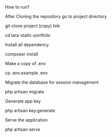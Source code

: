 How to run?

After Cloning the repository go to project directory

git clone project (copy) link

cd lara-static-portfolio

Install all dependency

composer install

Make a copy of .env

cp .env.example .env

Migrate the database for session management

php artisan migrate

Generate app key

php artisan key:generate

Serve the application

php artisan serve
